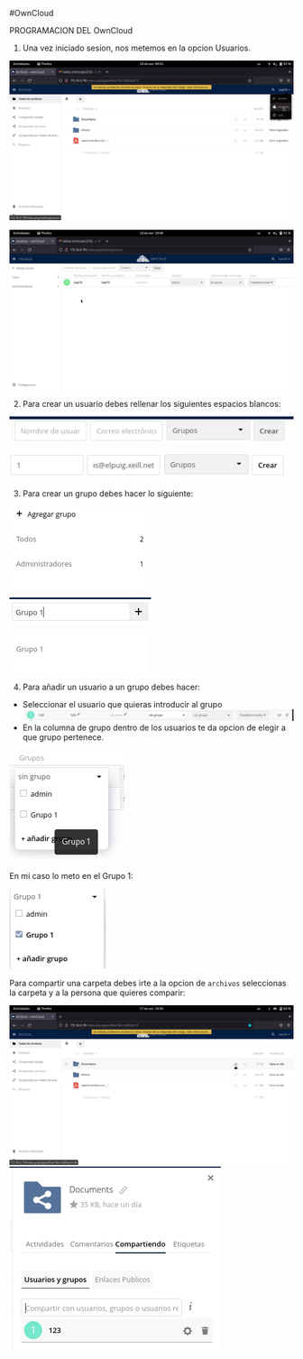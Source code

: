 #OwnCloud

PROGRAMACION DEL OwnCloud

1. Una vez iniciado sesion, nos metemos en la opcion Usuarios.

![](Fotos/1.png)

![](Fotos/2.png)


2. Para crear un usuario debes rellenar los siguientes espacios blancos:

![](Fotos/3.png)

![](Fotos/4.png)

3. Para crear un grupo debes hacer lo siguiente:

![](Fotos/5.png)

![](Fotos/6.png)

![](Fotos/7.png)


4. Para añadir un usuario a un grupo debes hacer:

- Seleccionar el usuario que quieras introducir al grupo
![](Fotos/8.png)
- En la columna de grupo dentro de los usuarios te da opcion de elegir a que grupo pertenece.

![](Fotos/9.png)

En mi caso lo meto en el Grupo 1:

![](Fotos/10.png)

Para compartir una carpeta debes irte a la opcion de ``archivos`` seleccionas la carpeta y a la persona que quieres comparir:

![](Fotos/11.png)
![](Fotos/12.png)
